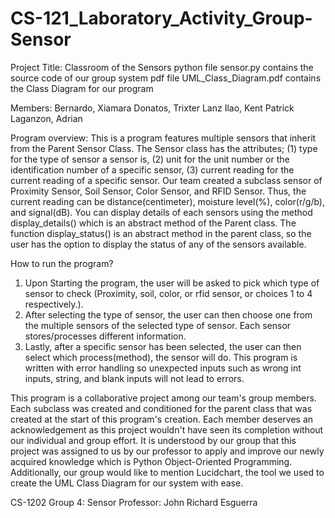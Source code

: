 # CS-121_Laboratory_Activity_Group-Sensor
Project Title: Classroom of the Sensors
python file sensor.py contains the source code of our group system
pdf file UML_Class_Diagram.pdf contains the Class Diagram for our program

Members:
Bernardo, Xiamara
Donatos, Trixter Lanz
Ilao, Kent Patrick
Laganzon, Adrian

Program overview:
This is a program features multiple sensors that inherit from the Parent Sensor Class. The Sensor class has the attributes; (1) type for the type of sensor a sensor is, (2) unit for the unit number or the identification number of a specific sensor, (3) current reading for the current reading of a specific sensor. Our team created a subclass sensor of Proximity Sensor, Soil Sensor, Color Sensor, and RFID Sensor. Thus, the current reading can be distance(centimeter), moisture level(%), color(r/g/b), and signal(dB). You can display details of each sensors using the method display_details() which is an abstract method of the Parent class. The function display_status() is an abstract method in the parent class, so the user has the option to display the status of any of the sensors available.

How to run the program?
1. Upon Starting the program, the user will be asked to pick which type of sensor to check (Proximity, soil, color, or rfid sensor, or choices 1 to 4 respectively.).
2. After selecting the type of sensor, the user can then choose one from the multiple sensors of the selected type of sensor. Each sensor stores/processes different information.
3. Lastly, after a specific sensor has been selected, the user can then select which process(method), the sensor will do.
This program is written with error handling so unexpected inputs such as wrong int inputs, string, and blank inputs will not lead to errors.

This program is a collaborative project among our team's group members. Each subclass was created and conditioned for the parent class that was created at the start of this program's creation. Each member deserves an acknowledgement as this project wouldn't have seen its completion without our individual and group effort. It is understood by our group that this project was assigned to us by our professor to apply and improve our newly acquired knowledge which is Python Object-Oriented Programming. Additionally, our group would like to mention Lucidchart, the tool we used to create the UML Class Diagram for our system with ease.

CS-1202
Group 4: Sensor
Professor: John Richard Esguerra
